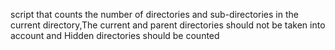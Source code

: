 script that counts the number of directories and sub-directories in the current directory,The current and parent directories should not be taken into account and Hidden directories should be counted
